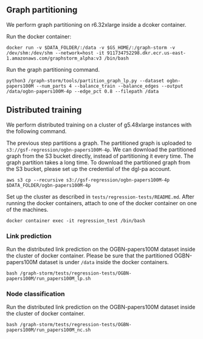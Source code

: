 ## Graph partitioning
We perform graph partitioning on r6.32xlarge inside a dcoker container.

Run the docker container:

```
docker run -v $DATA_FOLDER/:/data -v $GS_HOME/:/graph-storm -v /dev/shm:/dev/shm --network=host -it 911734752298.dkr.ecr.us-east-1.amazonaws.com/graphstorm_alpha:v3 /bin/bash
```

Run the graph partitioning command.

```
python3 /graph-storm/tools/partition_graph_lp.py --dataset ogbn-papers100M --num_parts 4 --balance_train --balance_edges --output /data/ogbn-papers100M-4p --edge_pct 0.8 --filepath /data
```

## Distributed training
We perform distributed training on a cluster of g5.48xlarge instances with the following command.

The previous step partitions a graph. The partitioned graph is uploaded to `s3://gsf-regression/ogbn-papers100M-4p`.
We can download the partitioned graph from the S3 bucket directly, instead of partitioning it every time.
The graph partition takes a long time. To download the partitioned graph from the S3 bucket, please set up
the credential of the dgl-pa account.

```
aws s3 cp --recursive s3://gsf-regression/ogbn-papers100M-4p $DATA_FOLDER/ogbn-papers100M-4p
```

Set up the cluster as described in `tests/regression-tests/README.md`.
After running the docker containers, attach to one of the docker container on one of the machines.

```
docker container exec -it regression_test /bin/bash
```

### Link prediction
Run the distributed link prediction on the OGBN-papers100M dataset inside the cluster of docker container.
Please be sure that the partitioned OGBN-papers100M dataset is under `/data` inside the docker containers.
```
bash /graph-storm/tests/regression-tests/OGBN-papers100M/run_papers100M_lp.sh
```

### Node classification
Run the distributed link prediction on the OGBN-papers100M dataset inside the cluster of docker container.
```
bash /graph-storm/tests/regression-tests/OGBN-papers100M/run_papers100M_nc.sh
```
